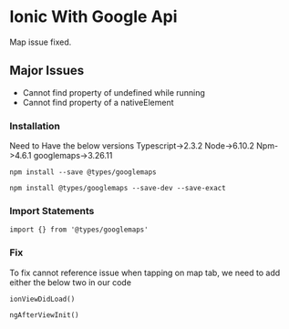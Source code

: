 # Ionic With Google Api
Map issue fixed.

## Major Issues
  * Cannot find property of undefined while running
  * Cannot find property of a nativeElement

### Installation
  Need to Have the below versions
    Typescript->2.3.2
    Node->6.10.2
    Npm->4.6.1
    googlemaps->3.26.11 

```
npm install --save @types/googlemaps 
```
```
npm install @types/googlemaps --save-dev --save-exact
```
### Import Statements

```
import {} from '@types/googlemaps'
```
### Fix 
  To fix cannot reference issue when tapping on map tab, we need to add either the below two in our code
  ```
  ionViewDidLoad()
  ```
  ```
  ngAfterViewInit()
  ```
  
